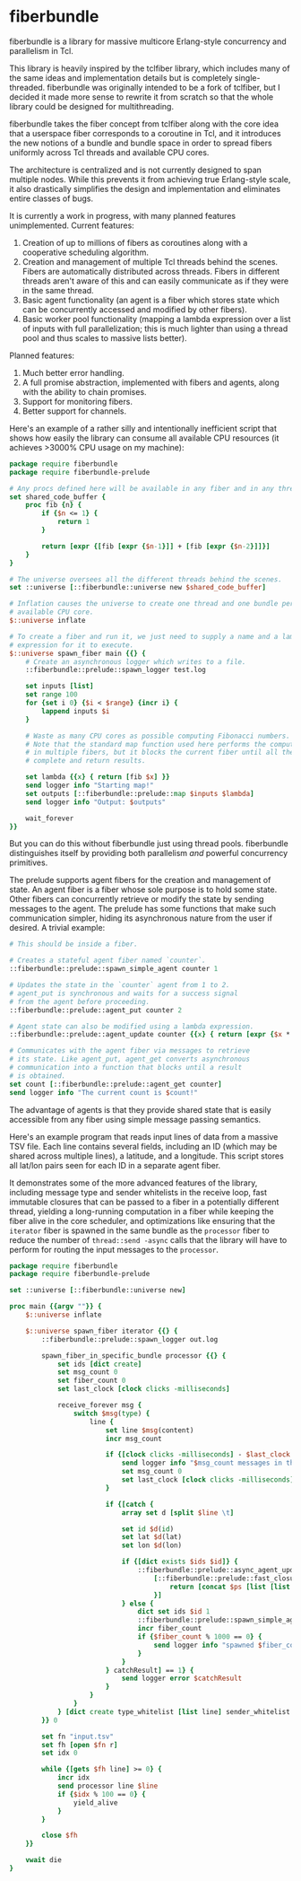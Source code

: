 fiberbundle
===========

fiberbundle is a library for massive multicore Erlang-style concurrency and parallelism in Tcl.

This library is heavily inspired by the tclfiber library, which includes many of the same ideas and implementation details but is completely single-threaded. fiberbundle was originally intended to be a fork of tclfiber, but I decided it made more sense to rewrite it from scratch so that the whole library could be designed for multithreading.

fiberbundle takes the fiber concept from tclfiber along with the core idea that a userspace fiber corresponds to a coroutine in Tcl, and it introduces the new notions of a bundle and bundle space in order to spread fibers uniformly across Tcl threads and available CPU cores.

The architecture is centralized and is not currently designed to span multiple nodes. While this prevents it from achieving true Erlang-style scale, it also drastically simplifies the design and implementation and eliminates entire classes of bugs.

It is currently a work in progress, with many planned features unimplemented. Current features:

1. Creation of up to millions of fibers as coroutines along with a cooperative scheduling algorithm.
2. Creation and management of multiple Tcl threads behind the scenes. Fibers are automatically distributed across threads. Fibers in different threads aren't aware of this and can easily communicate as if they were in the same thread.
3. Basic agent functionality (an agent is a fiber which stores state which can be concurrently accessed and modified by other fibers).
4. Basic worker pool functionality (mapping a lambda expression over a list of inputs with full parallelization; this is much lighter than using a thread pool and thus scales to massive lists better).

Planned features:

1. Much better error handling.
2. A full promise abstraction, implemented with fibers and agents, along with the ability to chain promises.
3. Support for monitoring fibers.
4. Better support for channels.

Here's an example of a rather silly and intentionally inefficient script that shows how easily the library can consume all available CPU resources (it achieves >3000% CPU usage on my machine):

```tcl
package require fiberbundle
package require fiberbundle-prelude

# Any procs defined here will be available in any fiber and in any thread.
set shared_code_buffer {
	proc fib {n} {
		if {$n <= 1} {
			return 1
		}

		return [expr {[fib [expr {$n-1}]] + [fib [expr {$n-2}]]}]
	}
}

# The universe oversees all the different threads behind the scenes.
set ::universe [::fiberbundle::universe new $shared_code_buffer]

# Inflation causes the universe to create one thread and one bundle per
# available CPU core.
$::universe inflate

# To create a fiber and run it, we just need to supply a name and a lambda
# expression for it to execute.
$::universe spawn_fiber main {{} {
	# Create an asynchronous logger which writes to a file.
	::fiberbundle::prelude::spawn_logger test.log

	set inputs [list]
	set range 100
	for {set i 0} {$i < $range} {incr i} {
		lappend inputs $i
	}

    # Waste as many CPU cores as possible computing Fibonacci numbers.
    # Note that the standard map function used here performs the computations in parallel
    # in multiple fibers, but it blocks the current fiber until all the calculations
    # complete and return results.

	set lambda {{x} { return [fib $x] }}
	send logger info "Starting map!"
	set outputs [::fiberbundle::prelude::map $inputs $lambda]
	send logger info "Output: $outputs"

	wait_forever
}}
```

But you can do this without fiberbundle just using thread pools. fiberbundle distinguishes itself by providing both parallelism *and* powerful concurrency primitives.

The prelude supports agent fibers for the creation and management of state. An agent fiber is a fiber whose sole purpose is to hold some state. Other fibers can concurrently retrieve or modify the state by sending messages to the agent. The prelude has some functions that make such communication simpler, hiding its asynchronous nature from the user if desired. A trivial example:

```tcl
# This should be inside a fiber.

# Creates a stateful agent fiber named `counter`.
::fiberbundle::prelude::spawn_simple_agent counter 1

# Updates the state in the `counter` agent from 1 to 2.
# agent_put is synchronous and waits for a success signal
# from the agent before proceeding.
::fiberbundle::prelude::agent_put counter 2

# Agent state can also be modified using a lambda expression.
::fiberbundle::prelude::agent_update counter {{x} { return [expr {$x * $x}] }}

# Communicates with the agent fiber via messages to retrieve
# its state. Like agent_put, agent_get converts asynchronous
# communication into a function that blocks until a result
# is obtained.
set count [::fiberbundle::prelude::agent_get counter]
send logger info "The current count is $count!"
```

The advantage of agents is that they provide shared state that is easily accessible from any fiber using simple message passing semantics.

Here's an example program that reads input lines of data from a massive TSV file. Each line contains several fields, including an ID (which may be shared across multiple lines), a latitude, and a longitude. This script stores all lat/lon pairs seen for each ID in a separate agent fiber.

It demonstrates some of the more advanced features of the library, including message type and sender whitelists in the receive loop, fast immutable closures that can be passed to a fiber in a potentially different thread, yielding a long-running computation in a fiber while keeping the fiber alive in the core scheduler, and optimizations like ensuring that the `iterator` fiber is spawned in the same bundle as the `processor` fiber to reduce the number of `thread::send -async` calls that the library will have to perform for routing the input messages to the `processor`.

```tcl
package require fiberbundle
package require fiberbundle-prelude

set ::universe [::fiberbundle::universe new]

proc main {{argv ""}} {
	$::universe inflate

	$::universe spawn_fiber iterator {{} {
		::fiberbundle::prelude::spawn_logger out.log

		spawn_fiber_in_specific_bundle processor {{} {
			set ids [dict create]
			set msg_count 0
			set fiber_count 0
			set last_clock [clock clicks -milliseconds]

			receive_forever msg {
				switch $msg(type) {
					line {
						set line $msg(content)
						incr msg_count

						if {[clock clicks -milliseconds] - $last_clock >= 1000} {
							send logger info "$msg_count messages in the last second."
							set msg_count 0
							set last_clock [clock clicks -milliseconds]
						}

						if {[catch {
							array set d [split $line \t]

							set id $d(id)
							set lat $d(lat)
							set lon $d(lon)

							if {[dict exists $ids $id]} {
								::fiberbundle::prelude::async_agent_update_closure $id \
									[::fiberbundle::prelude::fast_closure {lat lon} {ps} {
										return [concat $ps [list [list $lat $lon]]]
									}]
							} else {
								dict set ids $id 1
								::fiberbundle::prelude::spawn_simple_agent $id [list [list $lat $lon]]
								incr fiber_count
								if {$fiber_count % 1000 == 0} {
									send logger info "spawned $fiber_count fibers so far"
								}
							}
						} catchResult] == 1} {
							send logger error $catchResult
						}
					}
				}
			} [dict create type_whitelist [list line] sender_whitelist [list iterator] batch 2000]
		}} 0

		set fn "input.tsv"
		set fh [open $fn r]
		set idx 0

		while {[gets $fh line] >= 0} {
			incr idx
			send processor line $line
			if {$idx % 100 == 0} {
				yield_alive
			}
		}

		close $fh
	}}

	vwait die
}

```
